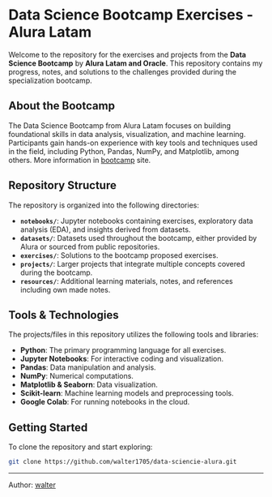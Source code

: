 # Data Science Bootcamp Exercises - Alura Latam

Welcome to the repository for the exercises and projects from the **Data Science Bootcamp** by **Alura Latam and Oracle**. This repository contains my progress, notes, and solutions to the challenges provided during the specialization bootcamp.

## About the Bootcamp

The Data Science Bootcamp from Alura Latam focuses on building foundational skills in data analysis, visualization, and machine learning. Participants gain hands-on experience with key tools and techniques used in the field, including Python, Pandas, NumPy, and Matplotlib, among others.
More information in [bootcamp](https://www.oracle.com/co/education/oracle-next-education/) site.

## Repository Structure

The repository is organized into the following directories:

- **`notebooks/`**: Jupyter notebooks containing exercises, exploratory data analysis (EDA), and insights derived from datasets.
- **`datasets/`**: Datasets used throughout the bootcamp, either provided by Alura or sourced from public repositories.
- **`exercises/`**: Solutions to the bootcamp proposed exercises.
- **`projects/`**: Larger projects that integrate multiple concepts covered during the bootcamp.
- **`resources/`**: Additional learning materials, notes, and references including own made notes.

## Tools & Technologies

The projects/files in this repository utilizes the following tools and libraries:

- **Python**: The primary programming language for all exercises.
- **Jupyter Notebooks**: For interactive coding and visualization.
- **Pandas**: Data manipulation and analysis.
- **NumPy**: Numerical computations.
- **Matplotlib & Seaborn**: Data visualization.
- **Scikit-learn**: Machine learning models and preprocessing tools.
- **Google Colab**: For running notebooks in the cloud.

## Getting Started

To clone the repository and start exploring:

```bash
git clone https://github.com/walter1705/data-sciencie-alura.git
```

---

Author: [walter](https://github.com/walter1705) 
